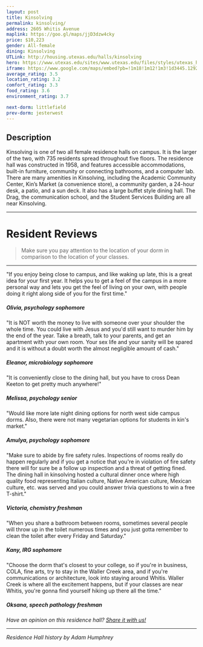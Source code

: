 ```yaml
---
layout: post
title: Kinsolving
permalink: kinsolving/
address: 2605 Whitis Avenue
maplink: https://goo.gl/maps/jjD3dzw4cky
price: $10,223
gender: All-female
dining: Kinsolving
UTLink: http://housing.utexas.edu/halls/kinsolving
hero: https://www.utexas.edu/sites/www.utexas.edu/files/styles/utexas_hero_photo_image/public/hero-photos/maincampus_hero.jpg?itok=i1E3qQY4
iframe: https://www.google.com/maps/embed?pb=!1m18!1m12!1m3!1d3445.1292001809215!2d-97.74182028487012!3d30.290383313867196!2m3!1f0!2f0!3f0!3m2!1i1024!2i768!4f13.1!3m3!1m2!1s0x8644b582f6343421%3A0xe616f20f52f36d5e!2sKinsolving+Residence+Hall!5e0!3m2!1sen!2sus!4v1462317713758
average_rating: 3.5
location_rating: 3.2
comfort_rating: 3.3
food_rating: 3.6
environment_rating: 3.7

next-dorm: littlefield
prev-dorm: jesterwest
---
```


## Description ##

Kinsolving is one of two all female residence halls on campus. It is the larger of the two, with 735 residents spread throughout five floors. The residence hall was constructed in 1958, and features accessible accommodations, built-in furniture, community or connecting bathrooms, and a computer lab. There are many amenities in Kinsolving, including the Academic Community Center, Kin’s Market (a convenience store), a community garden, a 24-hour desk, a patio, and a sun deck. It also has a large buffet style dining hall. The Drag, the communication school, and the Student Services Building are all near Kinsolving.

---

# Resident Reviews #


> Make sure you pay attention to the location of your dorm in comparison to the location of your classes.


---

"If you enjoy being close to campus, and like waking up late, this is a great idea for your first year. It helps you to get a feel of the campus in a more personal way and lets you get the feel of living on your own, with people doing it right along side of you for the first time."

##### Olivia, psychology sophomore #####


"It is NOT worth the money to live with someone over your shoulder the whole time. You could live with Jesus and you'd still want to murder him by the end of the year. Take a breath, talk to your parents, and get an apartment with your own room. Your sex life and your sanity will be spared and it is without a doubt worth the almost negligible amount of cash."

##### Eleanor, microbiology sophomore #####

"It is conveniently close to the dining hall, but you have to cross Dean Keeton to get pretty much anywhere!"

##### Melissa, psychology senior #####

"Would like more late night dining options for north west side campus dorms. Also, there were not many vegetarian options for students in kin's market."

##### Amulya, psychology sophomore #####

"Make sure to abide by fire safety rules.  Inspections of rooms really do happen regularly and if you get a notice that you're in violation of fire safety there will for sure be a follow up inspection and a threat of getting fined. The dining hall in kinsolving hosted a cultural dinner once where high quality food representing Italian culture, Native American culture, Mexican culture, etc. was served and you could answer trivia questions to win a free T-shirt."

##### Victoria, chemistry freshman #####

"When you share a bathroom between rooms, sometimes several people will throw up in the toilet numerous times and you just gotta remember to clean the toilet after every Friday and Saturday."

##### Kany, IRG sophomore #####

"Choose the dorm that's closest to your college, so if you're in business, COLA, fine arts, try to stay in the Waller Creek area, and if you're communications or architecture, look into staying around Whitis. Waller Creek is where all the excitement happens, but if your classes are near Whitis, you're gonna find yourself hiking up there all the time."

##### Oksana, speech pathology freshman #####

_Have an opinion on this residence hall? [Share it with us!](https://goo.gl/forms/2FQQ17t7YAfFhlZT2)_

---

_Residence Hall history by Adam Humphrey_